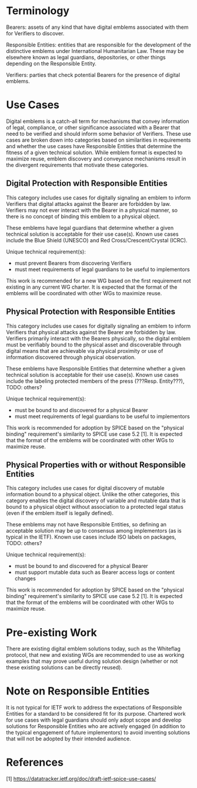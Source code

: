 # Terminology

Bearers: assets of any kind that have digital emblems associated with them for
    Verifiers to discover.

Responsible Entities: entities that are responsible for the development of the
    distinctive emblems under International Humanitarian Law. These may be
    elsewhere known as legal guardians, depositories, or other things depending
    on the Responsible Entity.

Verifiers: parties that check potential Bearers for the presence of digital
    emblems.

# Use Cases

Digital emblems is a catch-all term for mechanisms that convey information
of legal, compliance, or other significance associated with a Bearer that need
to be verified and should inform some behavior of Verifiers. These use cases are
broken down into categories based on similarities in requirements and whether
the use cases have Responsible Entities that determine the fitness of a given
technical solution. While emblem format is expected to maximize reuse, emblem
discovery and conveyance mechanisms result in the divergent requirements that
motivate these categories.

## Digital Protection with Responsible Entities

This category includes use cases for digitally signaling an emblem to inform
Verifiers that digital attacks against the Bearer are forbidden by law.
Verifiers may not ever interact with the Bearer in a physical manner, so there
is no concept of binding this emblem to a physical object.

These emblems have legal guardians that determine whether a given technical
solution is acceptable for their use case(s). Known use cases include the Blue
Shield (UNESCO) and Red Cross/Crescent/Crystal (ICRC).

Unique technical requirement(s):
- must prevent Bearers from discovering Verifiers
- must meet requirements of legal guardians to be useful to implementors

This work is recommended for a new WG based on the first requirement not
existing in any current WG charter. It is expected that the format of the
emblems will be coordinated with other WGs to maximize reuse.

## Physical Protection with Responsible Entities

This category includes use cases for digitally signaling an emblem to inform
Verifiers that physical attacks against the Bearer are forbidden by law.
Verifiers primarily interact with the Bearers physically, so the digital
emblem must be verifiably bound to the physical asset and discoverable through
digital means that are achievable via physical proximity or use of information
discovered through physical observation.

These emblems have Responsible Entities that determine whether a given technical
solution is acceptable for their use case(s). Known use cases include the
labeling protected members of the press (???Resp. Entity???), TODO: others?

Unique technical requirement(s):
- must be bound to and discovered for a physical Bearer
- must meet requirements of legal guardians to be useful to implementors

This work is recommended for adoption by SPICE based on the "physical binding"
requirement's similarity to SPICE use case 5.2 [1]. It is expected that the
format of the emblems will be coordinated with other WGs to maximize reuse.

## Physical Properties with or without Responsible Entities

This category includes use cases for digital discovery of mutable information
bound to a physical object. Unlike the other categories, this category enables
the digital discovery of variable and mutable data that is bound to a physical
object without association to a protected legal status (even if the emblem
itself is legally defined).

These emblems may not have Responsible Entities, so defining an acceptable
solution may be up to consensus among implementors (as is typical in the IETF).
Known use cases include ISO labels on packages, TODO: others?

Unique technical requirement(s):
- must be bound to and discovered for a physical Bearer
- must support mutable data such as Bearer access logs or content changes

This work is recommended for adoption by SPICE based on the "physical binding"
requirement's similarity to SPICE use case 5.2 [1]. It is expected that the
format of the emblems will be coordinated with other WGs to maximize reuse.

# Pre-existing Work

There are existing digital emblem solutions today, such as the Whiteflag
protocol, that new and existing WGs are recommended to use as working examples
that may prove useful during solution design (whether or not these existing
solutions can be directly reused).

# Note on Responsible Entities

It is not typical for IETF work to address the expectations of Responsible
Entities for a standard to be considered fit for its purpose. Chartered work
for use cases with legal guardians should only adopt scope and develop solutions
for Responsible Entities who are actively engaged (in addition to the typical
engagement of future implementors) to avoid inventing solutions that will not be
adopted by their intended audience.

# References

[1] https://datatracker.ietf.org/doc/draft-ietf-spice-use-cases/
